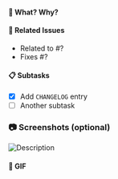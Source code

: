 #### :tophat: What? Why?


#### :pushpin: Related Issues
- Related to #?
- Fixes #?

#### :clipboard: Subtasks
- [x] Add `CHANGELOG` entry
- [ ] Another subtask

### :camera: Screenshots (optional)
![Description](URL)

#### :ghost: GIF
![]()

